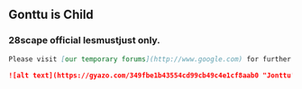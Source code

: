## **Gonttu is Child**



### 28scape official lesmustjust only.


```markdown
Please visit [our temporary forums](http://www.google.com) for further information only

![alt text](https://gyazo.com/349fbe1b43554cd99cb49c4e1cf8aab0 "Jonttu's Father")

```

